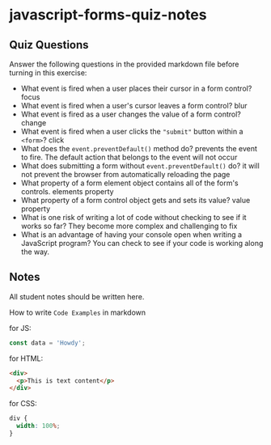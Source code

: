 # javascript-forms-quiz-notes

## Quiz Questions

Answer the following questions in the provided markdown file before turning in this exercise:

- What event is fired when a user places their cursor in a form control?
  focus
- What event is fired when a user's cursor leaves a form control?
  blur
- What event is fired as a user changes the value of a form control?
  change
- What event is fired when a user clicks the `"submit"` button within a `<form>`?
  click
- What does the `event.preventDefault()` method do?
  prevents the event to fire. The default action that belongs to the event will not occur
- What does submitting a form without `event.preventDefault()` do?
  it will not prevent the browser from automatically reloading the page
- What property of a form element object contains all of the form's controls.
  elements property
- What property of a form control object gets and sets its value?
  value property
- What is one risk of writing a lot of code without checking to see if it works so far?
  They become more complex and challenging to fix
- What is an advantage of having your console open when writing a JavaScript program?
  You can check to see if your code is working along the way.

## Notes

All student notes should be written here.

How to write `Code Examples` in markdown

for JS:

```javascript
const data = 'Howdy';
```

for HTML:

```html
<div>
  <p>This is text content</p>
</div>
```

for CSS:

```css
div {
  width: 100%;
}
```
